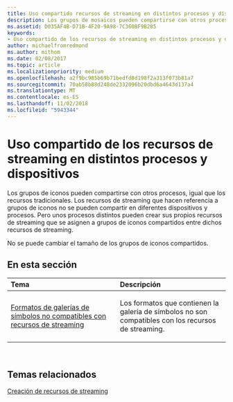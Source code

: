 ```yaml
---
title: Uso compartido recursos de streaming en distintos procesos y dispositivos
description: Los grupos de mosaicos pueden compartirse con otros procesos al igual que los recursos tradicionales. Los recursos de streaming que hacen referencia a grupos de iconos no se pueden compartir en diferentes dispositivos y procesos.
ms.assetid: D035AF4B-D71B-4F20-9A98-7C360BF9B285
keywords:
- Uso compartido de los recursos de streaming en distintos procesos y dispositivos
author: michaelfromredmond
ms.author: mithom
ms.date: 02/08/2017
ms.topic: article
ms.localizationpriority: medium
ms.openlocfilehash: a2f9bc985b69b71bedfd8d198f2a313f073b81a7
ms.sourcegitcommit: 70ab58b88d248de2332096b20dbd6a4643d137a4
ms.translationtype: MT
ms.contentlocale: es-ES
ms.lasthandoff: 11/02/2018
ms.locfileid: "5943344"
---
```

# <a name="span-iddirect3dconceptsstreaming-resource-cross-process-and-device-sharingspanstreaming-resource-cross-process-and-device-sharing"></a><span id="direct3dconcepts.streaming-resource-cross-process-and-device-sharing"></span>Uso compartido de los recursos de streaming en distintos procesos y dispositivos


Los grupos de iconos pueden compartirse con otros procesos, igual que los recursos tradicionales. Los recursos de streaming que hacen referencia a grupos de iconos no se pueden compartir en diferentes dispositivos y procesos. Pero unos procesos distintos pueden crear sus propios recursos de streaming que se asignen a grupos de iconos compartidos entre dichos recursos de streaming.

No se puede cambiar el tamaño de los grupos de iconos compartidos.

## <a name="span-idin-this-sectionspanin-this-section"></a><span id="in-this-section"></span>En esta sección


<table>
<colgroup>
<col width="50%" />
<col width="50%" />
</colgroup>
<thead>
<tr class="header">
<th align="left">Tema</th>
<th align="left">Descripción</th>
</tr>
</thead>
<tbody>
<tr class="odd">
<td align="left"><p><a href="stencil-formats-not-supported-with-streaming-resources.md">Formatos de galerías de símbolos no compatibles con recursos de streaming</a></p></td>
<td align="left"><p>Los formatos que contienen la galería de símbolos no son compatibles con los recursos de streaming.</p></td>
</tr>
</tbody>
</table>

 

## <a name="span-idrelated-topicsspanrelated-topics"></a><span id="related-topics"></span>Temas relacionados


[Creación de recursos de streaming](creating-streaming-resources.md)

 

 





